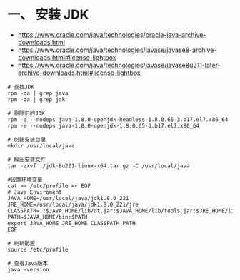 # 一、 安装 JDK

- https://www.oracle.com/java/technologies/oracle-java-archive-downloads.html
- https://www.oracle.com/java/technologies/javase/javase8-archive-downloads.html#license-lightbox
- https://www.oracle.com/java/technologies/javase/javase8u211-later-archive-downloads.html#license-lightbox

```shell
# 查找JDK
rpm -qa | grep java
rpm -qa | grep jdk

# 删除旧的JDK
rpm -e --nodeps java-1.8.0-openjdk-headless-1.8.0.65-3.b17.el7.x86_64
rpm -e --nodeps java-1.8.0-openjdk-1.8.0.65-3.b17.el7.x86_64

# 创建安装目录
mkdir /usr/local/java

# 解压安装文件
tar -zxvf ./jdk-8u221-linux-x64.tar.gz -C /usr/local/java

#设置环境变量
cat >> /etc/profile << EOF
# Java Enviroment
JAVA_HOME=/usr/local/java/jdk1.8.0_221
JRE_HOME=/usr/local/java/jdk1.8.0_221/jre
CLASSPATH=.:$JAVA_HOME/lib/dt.jar:$JAVA_HOME/lib/tools.jar:$JRE_HOME/lib:$CLASSPATH
PATH=$JAVA_HOME/bin:$PATH
export JAVA_HOME JRE_HOME CLASSPATH PATH
EOF

# 刷新配置
source /etc/profile

# 查看Java版本
java -version
```

